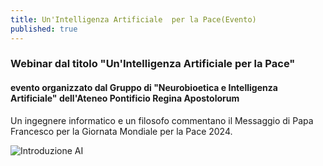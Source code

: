 ```yaml
---
title: Un'Intelligenza Artificiale  per la Pace(Evento)
published: true
---
```


### Webinar dal titolo "Un'Intelligenza Artificiale  per la Pace"
#### evento organizzato dal Gruppo di "Neurobioetica e Intelligenza Artificiale" dell'Ateneo Pontificio Regina Apostolorum

Un ingegnere informatico e un filosofo commentano il Messaggio di Papa Francesco
per la Giornata Mondiale per la Pace 2024.

![Introduzione AI]({{site.baseurl}}/img/introduzione_ai_2020_03.jpeg)
